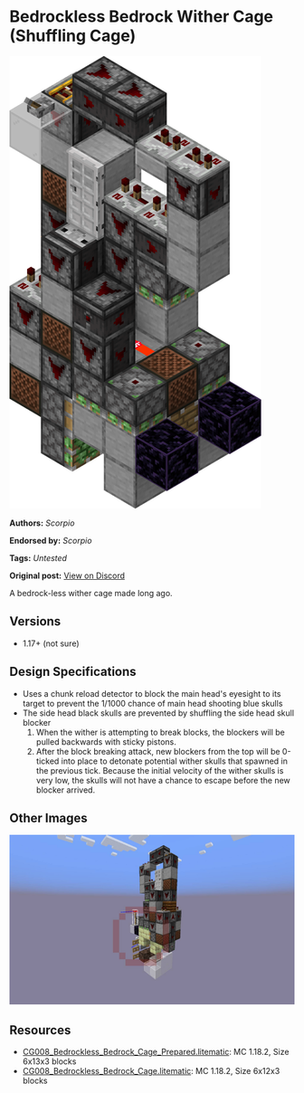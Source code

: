 # Bedrockless Bedrock Wither Cage (Shuffling Cage)
<img alt="area_render_23.png" src="images/area_render_23.png?raw=1">

**Authors:** *Scorpio*

**Endorsed by:** *Scorpio*

**Tags:** *Untested*

**Original post:** [View on Discord](https://discord.com/channels/913065809096638494/1392531373431980222)

A bedrock-less wither cage made long ago.
## Versions
- 1.17+ (not sure)
## Design Specifications
- Uses a chunk reload detector to block the main head's eyesight to its target to prevent the 1/1000 chance of main head shooting blue skulls
- The side head black skulls are prevented by shuffling the side head skull blocker
  1. When the wither is attempting to break blocks, the blockers will be pulled backwards with sticky pistons. 
  2. After the block breaking attack, new blockers from the top will be 0-ticked into place to detonate potential wither skulls that spawned in the previous tick. Because the initial velocity of the wither skulls is very low, the skulls will not have a chance to escape before the new blocker arrived.

## Other Images
<img src="images/7de80c4ff3d270e087cf161998f26a18.png?raw=1" height="300px">

## Resources
- [CG008_Bedrockless_Bedrock_Cage_Prepared.litematic](attachments/CG008_Bedrockless_Bedrock_Cage_Prepared.litematic): MC 1.18.2, Size 6x13x3 blocks
- [CG008_Bedrockless_Bedrock_Cage.litematic](attachments/CG008_Bedrockless_Bedrock_Cage.litematic): MC 1.18.2, Size 6x12x3 blocks
